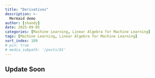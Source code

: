 ```yaml
---
title: "Derivatives"
description: >-
  Mermaid demo
author: [shandy]
date: 2025-09-05
categories: [Machine Learning, Linear Algebra for Machine Learning]
tags: [Machine Learning, Linear Algebra for Machine Learning]
sort_index: 109
# pin: true
# media_subpath: '/posts/01'
---
```


## Update Soon